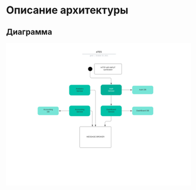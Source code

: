 # Описание архитектуры

## Диаграмма

![architecture](https://github.com/gtrsh/async_architecture/blob/main/assets/aTES_architecture.svg)
